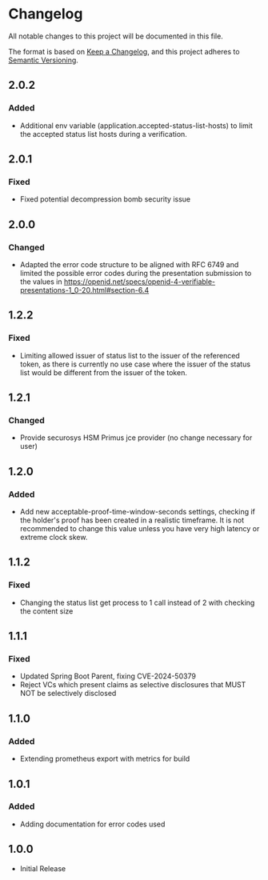 # Changelog

All notable changes to this project will be documented in this file.

The format is based on [Keep a Changelog](https://keepachangelog.com/en/1.1.0/),
and this project adheres to [Semantic Versioning](https://semver.org/spec/v2.0.0.html).

## 2.0.2

### Added

-   Additional env variable (application.accepted-status-list-hosts) to limit the accepted status list hosts during a verification.

## 2.0.1

### Fixed

-   Fixed potential decompression bomb security issue

## 2.0.0

### Changed

-   Adapted the error code structure to be aligned with RFC 6749 and limited the possible error codes during the presentation submission to the values in https://openid.net/specs/openid-4-verifiable-presentations-1_0-20.html#section-6.4

## 1.2.2

### Fixed

-   Limiting allowed issuer of status list to the issuer of the referenced token, as there is currently
    no use case where the issuer of the status list would be different from the issuer of the token.

## 1.2.1

### Changed

-   Provide securosys HSM Primus jce provider (no change necessary for user)

## 1.2.0

### Added

-   Add new acceptable-proof-time-window-seconds settings, checking if the holder's proof has been created in a realistic
    timeframe. It is not recommended to change this value unless you have very high latency or extreme clock skew.

## 1.1.2

### Fixed

-   Changing the status list get process to 1 call instead of 2 with checking the content size

## 1.1.1

### Fixed

-   Updated Spring Boot Parent, fixing CVE-2024-50379
-   Reject VCs which present claims as selective disclosures that MUST NOT be selectively disclosed

## 1.1.0

### Added

-   Extending prometheus export with metrics for build

## 1.0.1

### Added

-   Adding documentation for error codes used

## 1.0.0

-   Initial Release
